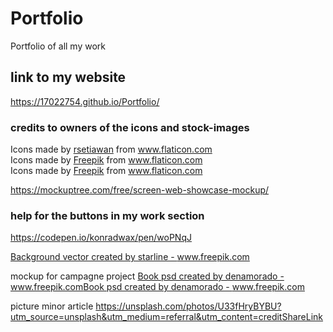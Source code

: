 # Portfolio
 Portfolio of all my work 

## link to my website
 https://17022754.github.io/Portfolio/

### credits to owners of the icons and stock-images
<div>Icons made by <a href="https://www.flaticon.com/authors/rsetiawan" title="rsetiawan">rsetiawan</a> from <a href="https://www.flaticon.com/" title="Flaticon">www.flaticon.com</a></div>

<div>Icons made by <a href="https://www.freepik.com" title="Freepik">Freepik</a> from <a href="https://www.flaticon.com/" title="Flaticon">www.flaticon.com</a></div>

<div>Icons made by <a href="https://www.freepik.com" title="Freepik">Freepik</a> from <a href="https://www.flaticon.com/" title="Flaticon">www.flaticon.com</a></div>

https://mockuptree.com/free/screen-web-showcase-mockup/


### help for the buttons in my work section
https://codepen.io/konradwax/pen/woPNqJ



<a href='https://www.freepik.com/vectors/background'>Background vector created by starline - www.freepik.com</a>


mockup for campagne project
<a href='https://www.freepik.com/psd/book'>Book psd created by denamorado - www.freepik.com</a><a href='https://www.freepik.com/psd/book'>Book psd created by denamorado - www.freepik.com</a>


picture minor article
https://unsplash.com/photos/U33fHryBYBU?utm_source=unsplash&utm_medium=referral&utm_content=creditShareLink

